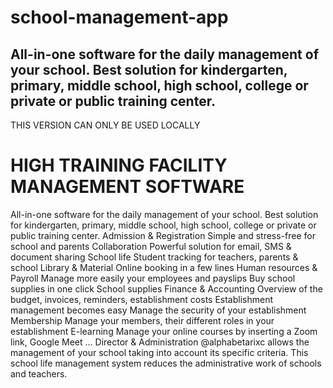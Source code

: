# school-management-app
## All-in-one software for the daily management of your school. Best solution for kindergarten, primary, middle school, high school, college or private or public training center.

THIS VERSION CAN ONLY BE USED LOCALLY

# HIGH TRAINING FACILITY MANAGEMENT SOFTWARE

All-in-one software for the daily management of your school. Best solution for kindergarten, primary, middle school, high school, college or private or public training center. Admission & Registration Simple and stress-free for school and parents Collaboration Powerful solution for email, SMS & document sharing School life Student tracking for teachers, parents & school Library & Material Online booking in a few lines Human resources & Payroll Manage more easily your employees and payslips Buy school supplies in one click School supplies Finance & Accounting Overview of the budget, invoices, reminders, establishment costs Establishment management becomes easy Manage the security of your establishment Membership Manage your members, their different roles in your establishment E-learning Manage your online courses by inserting a Zoom link, Google Meet ... Director & Administration @alphabetarixc allows the management of your school taking into account its specific criteria. This school life management system reduces the administrative work of schools and teachers.
